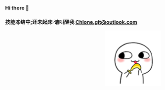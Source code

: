 ### Hi there 👋
### <img href="https://github.com/o-lq/o-lq/raw/main/086f4698c707d9535a9737ed92bfb6dd_cover.gif">技能冻结中;还未起床·请叫醒我 Chlone.git@outlook.com</img>
<img align="right" alt="coding User Image" src="https://github.com/o-lq/o-lq/raw/main/086f4698c707d9535a9737ed92bfb6dd_cover.gif" height="180" />
<!--
**o-lq/o-lq** is a ✨ _special_ ✨ repository because its `README.md` (this file) appears on your GitHub profile.

Here are some ideas to get you started:

- 🔭 I’m currently working on ...
- 🌱 I’m currently learning ...
- 👯 I’m looking to collaborate on ...
- 🤔 I’m looking for help with ...
- 💬 Ask me about ...
- 📫 How to reach me: ...
- 😄 Pronouns: ...
- ⚡ Fun fact: ...
-->
![Stats](https://github-readme-stats.vercel.app/api?username=o-lq&show_icons=true&count_private=true&hide_title=true)
